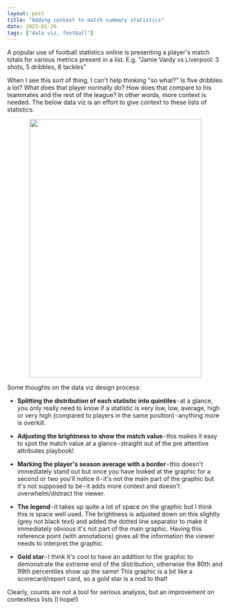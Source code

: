 ```yaml
---
layout: post
title: "Adding context to match summary statistics"
date: 2022-01-26
tags: ["data viz, football"]
---
```


A popular use of football statistics online is presenting a player's match totals for various metrics present in a list. E.g. "Jamie Vardy vs Liverpool: 3 shots, 5 dribbles, 8 tackles"

When I see this sort of thing, I can't help thinking "so what?" Is five dribbles a lot? What does that player normally do? How does that compare to his teammates and the rest of the league? In other words, more context is needed. The below data viz is an effort to give context to these lists of statistics. 

<p align="center" width="100%">
<img width=400 height=600 src="https://raw.github.com/georgeball95/georgeball95.github.io/master/assets/match_summary_Patson%20Daka_2022-01-23.png">
</p>

Some thoughts on the data viz design process:

* <b>Splitting the distribution of each statistic into quintiles</b> - at a glance, you only really need to know if a statistic is very low, low, average, high or very high (compared to players in the same position) - anything more is overkill. 

* <b>Adjusting the brightness to show the match value</b> - this makes it easy to spot the match value at a glance - straight out of the pre attentive attributes playbook! 

* <b>Marking the player's season average with a border</b> - this doesn't immediately stand out but once you have looked at the graphic for a second or two you'll notice it - it's not the main part of the graphic but it's not supposed to be - it adds more context and doesn't overwhelm/distract the viewer. 

* <b>The legend</b> - it takes up quite a lot of space on the graphic but I think this is space well used. The brightness is adjusted down on this slightly (grey not black text) and added the dotted line separator to make it immediately obvious it's not part of the main graphic. Having this reference point (with annotations) gives all the information the viewer needs to interpret the graphic. 

* <b>Gold star</b> - I think it's cool to have an addition to the graphic to demonstrate the extreme end of the distribution, otherwise the 80th and 99th percentiles show up the same! This graphic is a bit like a scorecard/report card, so a gold star is a nod to that!

Clearly, counts are not a tool for serious analysis, but an improvement on contextless lists (I hope!)




